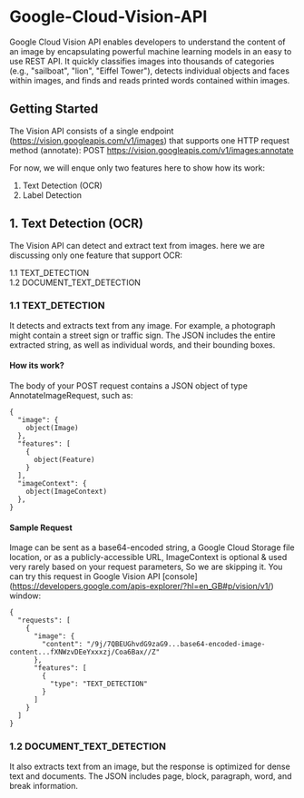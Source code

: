 # Google-Cloud-Vision-API
Google Cloud Vision API enables developers to understand the content of an image by encapsulating powerful machine learning models in an easy to use REST API. It quickly classifies images into thousands of categories (e.g., "sailboat", "lion", "Eiffel Tower"), detects individual objects and faces within images, and finds and reads printed words contained within images.

## Getting Started
The Vision API consists of a single endpoint (https://vision.googleapis.com/v1/images) that supports one HTTP request method (annotate):
POST https://vision.googleapis.com/v1/images:annotate

For now, we will enque only two features here to show how its work:
1. Text Detection (OCR)   
2. Label Detection

## 1. Text Detection (OCR)
The Vision API can detect and extract text from images. here we are discussing only one feature that support OCR:

1.1 TEXT_DETECTION   
1.2 DOCUMENT_TEXT_DETECTION

### 1.1 TEXT_DETECTION
It detects and extracts text from any image. For example, a photograph might contain a street sign or traffic sign. The JSON includes the entire extracted string, as well as individual words, and their bounding boxes.

#### How its work?
The body of your POST request contains a JSON object of type AnnotateImageRequest, such as:

```
{
  "image": {
    object(Image)
  },
  "features": [
    {
      object(Feature)
    }
  ],
  "imageContext": {
    object(ImageContext)
  },
}
```

#### Sample Request
Image can be sent as a base64-encoded string, a Google Cloud Storage file location, or as a publicly-accessible URL, ImageContext is optional & used very rarely based on your request parameters, So we are skipping it. You can try this request in Google Vision API [console] (https://developers.google.com/apis-explorer/?hl=en_GB#p/vision/v1/) window:

```
{
  "requests": [
    {
      "image": {
        "content": "/9j/7QBEUGhvdG9zaG9...base64-encoded-image-content...fXNWzvDEeYxxxzj/Coa6Bax//Z"
      },
      "features": [
        {
          "type": "TEXT_DETECTION"
        }
      ]
    }
  ]
}
```


### 1.2 DOCUMENT_TEXT_DETECTION
It also extracts text from an image, but the response is optimized for dense text and documents. The JSON includes page, block, paragraph, word, and break information.
